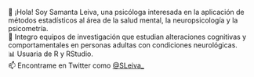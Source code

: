 👋 ¡Hola! Soy Samanta Leiva, una psicóloga interesada en la aplicación de métodos estadísticos al área de la salud mental, la neuropsicología y la psicometría.  
:brain: Integro equipos de investigación que estudian alteraciones cognitivas y comportamentales en personas adultas con condiciones neurológicas.  
:bar_chart: Usuaria de R y RStudio.  
📫 Encontrame en Twitter como [@SLeiva_](https://twitter.com/SLeiva_)  

<!---
SamiLeiva/SamiLeiva is a ✨ special ✨ repository because its `README.md` (this file) appears on your GitHub profile.
You can click the Preview link to take a look at your changes.
--->
